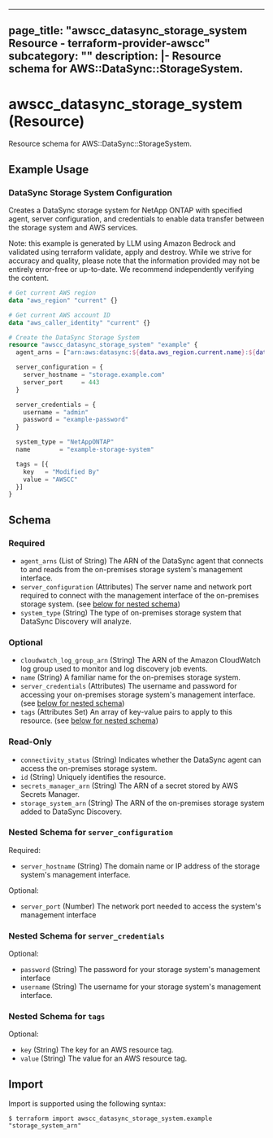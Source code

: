 
---
page_title: "awscc_datasync_storage_system Resource - terraform-provider-awscc"
subcategory: ""
description: |-
  Resource schema for AWS::DataSync::StorageSystem.
---

# awscc_datasync_storage_system (Resource)

Resource schema for AWS::DataSync::StorageSystem.

## Example Usage

### DataSync Storage System Configuration

Creates a DataSync storage system for NetApp ONTAP with specified agent, server configuration, and credentials to enable data transfer between the storage system and AWS services.
                                
Note: this example is generated by LLM using Amazon Bedrock and validated using terraform validate, apply and destroy. While we strive for accuracy and quality, please note that the information provided may not be entirely error-free or up-to-date. We recommend independently verifying the content.

```terraform
# Get current AWS region
data "aws_region" "current" {}

# Get current AWS account ID
data "aws_caller_identity" "current" {}

# Create the DataSync Storage System
resource "awscc_datasync_storage_system" "example" {
  agent_arns = ["arn:aws:datasync:${data.aws_region.current.name}:${data.aws_caller_identity.current.account_id}:agent/agent-example"]

  server_configuration = {
    server_hostname = "storage.example.com"
    server_port     = 443
  }

  server_credentials = {
    username = "admin"
    password = "example-password"
  }

  system_type = "NetAppONTAP"
  name        = "example-storage-system"

  tags = [{
    key   = "Modified By"
    value = "AWSCC"
  }]
}
```

<!-- schema generated by tfplugindocs -->
## Schema

### Required

- `agent_arns` (List of String) The ARN of the DataSync agent that connects to and reads from the on-premises storage system's management interface.
- `server_configuration` (Attributes) The server name and network port required to connect with the management interface of the on-premises storage system. (see [below for nested schema](#nestedatt--server_configuration))
- `system_type` (String) The type of on-premises storage system that DataSync Discovery will analyze.

### Optional

- `cloudwatch_log_group_arn` (String) The ARN of the Amazon CloudWatch log group used to monitor and log discovery job events.
- `name` (String) A familiar name for the on-premises storage system.
- `server_credentials` (Attributes) The username and password for accessing your on-premises storage system's management interface. (see [below for nested schema](#nestedatt--server_credentials))
- `tags` (Attributes Set) An array of key-value pairs to apply to this resource. (see [below for nested schema](#nestedatt--tags))

### Read-Only

- `connectivity_status` (String) Indicates whether the DataSync agent can access the on-premises storage system.
- `id` (String) Uniquely identifies the resource.
- `secrets_manager_arn` (String) The ARN of a secret stored by AWS Secrets Manager.
- `storage_system_arn` (String) The ARN of the on-premises storage system added to DataSync Discovery.

<a id="nestedatt--server_configuration"></a>
### Nested Schema for `server_configuration`

Required:

- `server_hostname` (String) The domain name or IP address of the storage system's management interface.

Optional:

- `server_port` (Number) The network port needed to access the system's management interface


<a id="nestedatt--server_credentials"></a>
### Nested Schema for `server_credentials`

Optional:

- `password` (String) The password for your storage system's management interface
- `username` (String) The username for your storage system's management interface.


<a id="nestedatt--tags"></a>
### Nested Schema for `tags`

Optional:

- `key` (String) The key for an AWS resource tag.
- `value` (String) The value for an AWS resource tag.

## Import

Import is supported using the following syntax:

```shell
$ terraform import awscc_datasync_storage_system.example "storage_system_arn"
```
